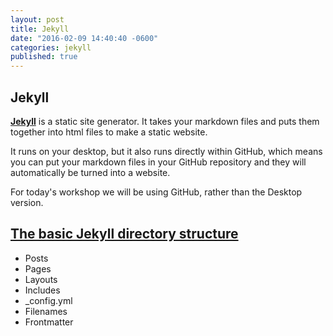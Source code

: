 ```yaml
---
layout: post
title: Jekyll
date: "2016-02-09 14:40:40 -0600"
categories: jekyll
published: true
---
```





## Jekyll

[**Jekyll**](https://jekyllrb.com/) is a static site generator. It takes your markdown files and puts them together into html files to make a static website.

It runs on your desktop, but it also runs directly within GitHub, which means you can put your markdown files in your GitHub repository and they will automatically be turned into a website.

For today's workshop we will be using GitHub, rather than the Desktop version.

## [The basic Jekyll directory structure](https://jekyllrb.com/docs/structure/)

* Posts
* Pages
* Layouts
* Includes
* \_config.yml
* Filenames
* Frontmatter
